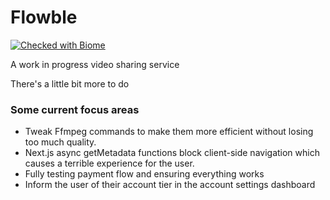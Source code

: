 # Flowble

[![Checked with Biome](https://img.shields.io/badge/Checked_with-Biome-60a5fa?style=flat&logo=biome)](https://biomejs.dev)

A work in progress video sharing service

There's a little bit more to do

### Some current focus areas

- Tweak Ffmpeg commands to make them more efficient without losing too much quality.
- Next.js async getMetadata functions block client-side navigation which causes a terrible experience for the user.
- Fully testing payment flow and ensuring everything works
- Inform the user of their account tier in the account settings dashboard
